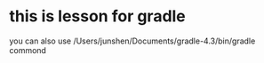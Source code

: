 #  this is lesson for gradle 
 you can also use /Users/junshen/Documents/gradle-4.3/bin/gradle commond